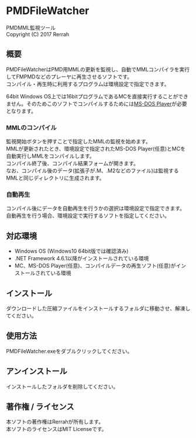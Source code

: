 # PMDFileWatcher
PMDMML監視ツール  
Copyright (C) 2017 Rerrah

## 概要
PMDFileWatcherはPMD用MMLの更新を監視し、自動でMMLコンパイラを実行してFMPMDなどのプレーヤに再生させるソフトです。  
コンパイル・再生時に利用するプログラムは環境設定で指定できます。  
  
64bit Windows OS上では16bitプログラムであるMCを直接実行することができません。そのためこのソフトでコンパイルするためには[MS-DOS Player](http://takeda-toshiya.my.coocan.jp/msdos/)が必要となります。

### MMLのコンパイル
監視開始ボタンを押すことで指定したMMLの監視を始めます。  
MMLが更新されたとき、環境設定で指定されたMS-DOS Player(任意)とMCを自動実行しMMLをコンパイルします。  
コンパイル終了後、コンパイル結果フォームが開きます。  
なお、コンパイル後のデータ(拡張子が.M、.M2などのファイル)は監視するMMLと同じディレクトリに生成されます。

### 自動再生
コンパイル後にデータを自動再生を行うかの選択は環境設定で指定できます。  
自動再生を行う場合、環境設定で実行するソフトを指定してください。

## 対応環境
* Windows OS (Windows10 64bit版では確認済み)
* .NET Framework 4.6.1以降がインストールされている環境
* MC、MS-DOS Player(任意)、コンパイルデータの再生ソフト(任意)がインストールされている環境

## インストール
ダウンロードした圧縮ファイルをインストールするフォルダに移動させ、解凍してください。

## 使用方法
PMDFileWatcher.exeをダブルクリックしてください。

## アンインストール
インストールしたフォルダを削除してください。

## 著作権 / ライセンス
本ソフトの著作権はRerrahが所有します。  
本ソフトのライセンスはMIT Licenseです。
